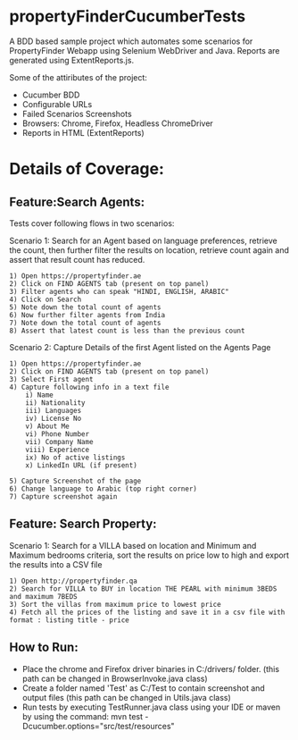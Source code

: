 # propertyFinderCucumberTests
A BDD based sample project which automates some scenarios for PropertyFinder Webapp using Selenium WebDriver and Java. Reports are generated using ExtentReports.js.

Some of the attiributes of the project: 

- Cucumber BDD
- Configurable URLs
- Failed Scenarios Screenshots
- Browsers: Chrome, Firefox, Headless ChromeDriver
- Reports in HTML (ExtentReports)

# Details of Coverage:
## Feature:Search Agents: 

Tests cover following flows in two scenarios:

Scenario 1: Search for an Agent based on language preferences,
  retrieve the count, then further filter the results
  on location, retrieve count again and assert that
  result count has reduced.
  
    1) Open https://propertyfinder.ae
    2) Click on FIND AGENTS tab (present on top panel) 
    3) Filter agents who can speak "HINDI, ENGLISH, ARABIC"
    4) Click on Search
    5) Note down the total count of agents
    6) Now further filter agents from India
    7) Note down the total count of agents
    8) Assert that latest count is less than the previous count

 
Scenario 2: Capture Details of the first Agent listed on the Agents Page

    1) Open https://propertyfinder.ae
    2) Click on FIND AGENTS tab (present on top panel) 
    3) Select First agent
    4) Capture following info in a text file
        i) Name
        ii) Nationality
        iii) Languages
        iv) License No
        v) About Me
        vi) Phone Number
        vii) Company Name
        viii) Experience
        ix) No of active listings
        x) LinkedIn URL (if present)

    5) Capture Screenshot of the page
    6) Change language to Arabic (top right corner)
    7) Capture screenshot again
 

## Feature: Search Property:

  Scenario 1: Search for a VILLA based on location and Minimum and Maximum bedrooms criteria, sort
  the results on price low to high and export the results into a CSV file

    1) Open http://propertyfinder.qa
    2) Search for VILLA to BUY in location THE PEARL with minimum 3BEDS and maximum 7BEDS
    3) Sort the villas from maximum price to lowest price
    4) Fetch all the prices of the listing and save it in a csv file with format : listing title - price

## How to Run:
- Place the chrome and Firefox driver binaries in C:/drivers/ folder. (this path can be changed in BrowserInvoke.java class) 
- Create a folder named 'Test' as C:/Test to contain screenshot and output files (this path can be changed in Utils.java class) 
- Run tests by executing TestRunner.java class using your IDE or maven by using the command: 
        mvn test -Dcucumber.options="src/test/resources"


